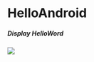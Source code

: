 # HelloAndroid

<h5>Display HelloWord</h5>
<img src="/Users/ludovicekalle/Desktop/HelloAndroid.png" />